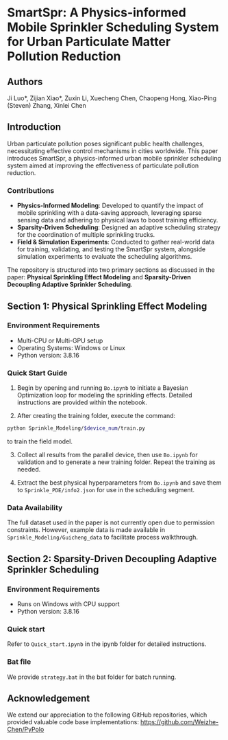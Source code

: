 # SmartSpr: A Physics-informed Mobile Sprinkler Scheduling System for Urban Particulate Matter Pollution Reduction

## Authors
Ji Luo*, Zijian Xiao*, Zuxin Li, Xuecheng Chen, Chaopeng Hong, Xiao-Ping (Steven) Zhang, Xinlei Chen

## Introduction
Urban particulate pollution poses significant public health challenges, necessitating effective control mechanisms in cities worldwide. This paper introduces SmartSpr, a physics-informed urban mobile sprinkler scheduling system aimed at improving the effectiveness of particulate pollution reduction.

### Contributions
- **Physics-Informed Modeling**: Developed to quantify the impact of mobile sprinkling with a data-saving approach, leveraging sparse sensing data and adhering to physical laws to boost training efficiency.
- **Sparsity-Driven Scheduling**: Designed an adaptive scheduling strategy for the coordination of multiple sprinkling trucks.
- **Field & Simulation Experiments**: Conducted to gather real-world data for training, validating, and testing the SmartSpr system, alongside simulation experiments to evaluate the scheduling algorithms.

The repository is structured into two primary sections as discussed in the paper: **Physical Sprinkling Effect Modeling** and **Sparsity-Driven Decoupling Adaptive Sprinkler Scheduling**.

## Section 1: Physical Sprinkling Effect Modeling

### Environment Requirements
- Multi-CPU or Multi-GPU setup
- Operating Systems: Windows or Linux
- Python version: 3.8.16

### Quick Start Guide
1. Begin by opening and running `Bo.ipynb` to initiate a Bayesian Optimization loop for modeling the sprinkling effects. Detailed instructions are provided within the notebook.

2. After creating the training folder, execute the command:
```bash
python Sprinkle_Modeling/$device_num/train.py
```
to train the field model.

3. Collect all results from the parallel device, then use `Bo.ipynb` for validation and to generate a new training folder. Repeat the training as needed.

4. Extract the best physical hyperparameters from `Bo.ipynb` and save them to `Sprinkle_PDE/info2.json` for use in the scheduling segment.

### Data Availability
The full dataset used in the paper is not currently open due to permission constraints. However, example data is made available in `Sprinkle_Modeling/Guicheng_data` to facilitate process walkthrough.

## Section 2: Sparsity-Driven Decoupling Adaptive Sprinkler Scheduling

### Environment Requirements
- Runs on Windows with CPU support
- Python version: 3.8.16

### Quick start
Refer to `Quick_start.ipynb` in the ipynb folder for detailed instructions.

### Bat file
We provide `strategy.bat` in the bat folder for batch running.

## Acknowledgement
We extend our appreciation to the following GitHub repositories, which provided valuable code base implementations:
https://github.com/Weizhe-Chen/PyPolo
